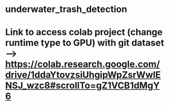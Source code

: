 # underwater_trash_detection
# Link to access colab project (change runtime type to GPU) with git dataset --> https://colab.research.google.com/drive/1ddaYtovzsiUhgipWpZsrWwlENSJ_wzc8#scrollTo=gZ1VCB1dMgY6
